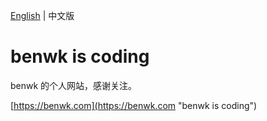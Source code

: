 [English](README-en.md "README in English") | 中文版

# benwk is coding

benwk 的个人网站，感谢关注。

[https://benwk.com](https://benwk.com "benwk is coding")